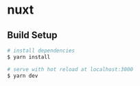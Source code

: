 # nuxt

## Build Setup

```bash
# install dependencies
$ yarn install

# serve with hot reload at localhost:3000
$ yarn dev
```
